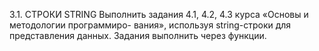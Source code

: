 3.1. СТРОКИ STRING
Выполнить задания 4.1, 4.2, 4.3 курса «Основы и методологии программиро-
вания», используя string-строки для представления данных. Задания выполнить
через функции.